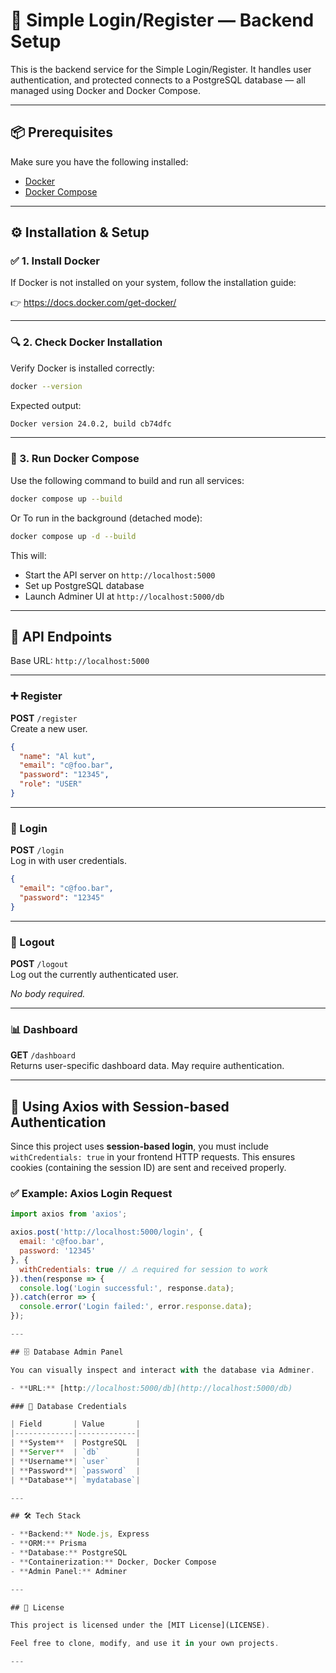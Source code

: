 
# 🧠 Simple Login/Register — Backend Setup

This is the backend service for the Simple Login/Register. It handles user authentication, and protected connects to a PostgreSQL database — all managed using Docker and Docker Compose.

---

## 📦 Prerequisites

Make sure you have the following installed:

- [Docker](https://docs.docker.com/get-docker/)
- [Docker Compose](https://docs.docker.com/compose/)

---

## ⚙️ Installation & Setup

### ✅ 1. Install Docker

If Docker is not installed on your system, follow the installation guide:

👉 https://docs.docker.com/get-docker/

---

### 🔍 2. Check Docker Installation

Verify Docker is installed correctly:

```bash
docker --version
```

Expected output:

```bash
Docker version 24.0.2, build cb74dfc
```

---

### 🚀 3. Run Docker Compose

Use the following command to build and run all services:

```bash
docker compose up --build
```

Or To run in the background (detached mode):

```bash
docker compose up -d --build
```

This will:

- Start the API server on `http://localhost:5000`
- Set up PostgreSQL database
- Launch Adminer UI at `http://localhost:5000/db`

---

## 🔌 API Endpoints

Base URL: `http://localhost:5000`

---

### ➕ Register

**POST** `/register`  
Create a new user.

```json
{
  "name": "Al kut",
  "email": "c@foo.bar",
  "password": "12345",
  "role": "USER"
}
```

---

### 🔐 Login

**POST** `/login`  
Log in with user credentials.

```json
{
  "email": "c@foo.bar",
  "password": "12345"
}
```

---

### 🚪 Logout

**POST** `/logout`  
Log out the currently authenticated user.

_No body required._

---

### 📊 Dashboard

**GET** `/dashboard`  
Returns user-specific dashboard data. May require authentication.

---

## 🔐 Using Axios with Session-based Authentication

Since this project uses **session-based login**, you must include `withCredentials: true` in your frontend HTTP requests. This ensures cookies (containing the session ID) are sent and received properly.

### ✅ Example: Axios Login Request

```js
import axios from 'axios';

axios.post('http://localhost:5000/login', {
  email: 'c@foo.bar',
  password: '12345'
}, {
  withCredentials: true // ⚠️ required for session to work
}).then(response => {
  console.log('Login successful:', response.data);
}).catch(error => {
  console.error('Login failed:', error.response.data);
});

---

## 🗄️ Database Admin Panel

You can visually inspect and interact with the database via Adminer.

- **URL:** [http://localhost:5000/db](http://localhost:5000/db)

### 🧾 Database Credentials

| Field       | Value       |
|-------------|-------------|
| **System**  | PostgreSQL  |
| **Server**  | `db`        |
| **Username**| `user`      |
| **Password**| `password`  |
| **Database**| `mydatabase`|

---

## 🛠️ Tech Stack

- **Backend:** Node.js, Express
- **ORM:** Prisma
- **Database:** PostgreSQL
- **Containerization:** Docker, Docker Compose
- **Admin Panel:** Adminer

---

## 📄 License

This project is licensed under the [MIT License](LICENSE).

Feel free to clone, modify, and use it in your own projects.

---